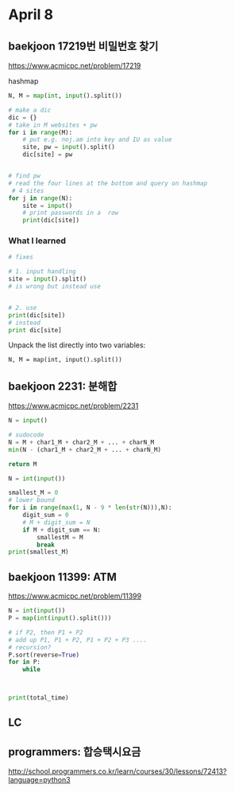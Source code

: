 # April 8 

## baekjoon 17219번 비밀번호 찾기 

https://www.acmicpc.net/problem/17219


hashmap 

```python 
N, M = map(int, input().split())

# make a dic 
dic = {}
# take in M websites + pw 
for i in range(M):
    # put e.g. noj.am into key and IU as value 
    site, pw = input().split()
    dic[site] = pw 


# find pw 
# read the four lines at the bottom and query on hashmap
 # 4 sites
for j in range(N):
    site = input()
    # print passwords in a  row 
    print(dic[site])
```



### What I learned

```python
# fixes 

# 1. input handling 
site = input().split()
# is wrong but instead use 


# 2. use 
print(dic[site])
# instead
print dic[site]


```

Unpack the list directly into two variables: 

```
N, M = map(int, input().split())
```

## baekjoon 2231: 분해합 

https://www.acmicpc.net/problem/2231

```python 
N = input()

# sudocode 
N = M + char1_M + char2_M + ... + charN_M
min(N - (char1_M + char2_M + ... + charN_M)

return M 
```

```python
N = int(input())

smallest_M = 0 
# lower bound 
for i in range(max(1, N - 9 * len(str(N))),N):
    digit_sum = 0 
    # M + digit_sum = N 
    if M + digit_sum == N:
        smallestM = M 
        break 
print(smallest_M)
```



## baekjoon 11399: ATM 

https://www.acmicpc.net/problem/11399

```python
N = int(input())
P = map(int(input().split()))

# if P2, then P1 + P2 
# add up P1, P1 + P2, P1 + P2 + P3 .... 
# recursion?
P.sort(reverse=True)
for in P: 
    while 



print(total_time)
```

## LC 

## programmers: 합승택시요금

http://school.programmers.co.kr/learn/courses/30/lessons/72413?language=python3


